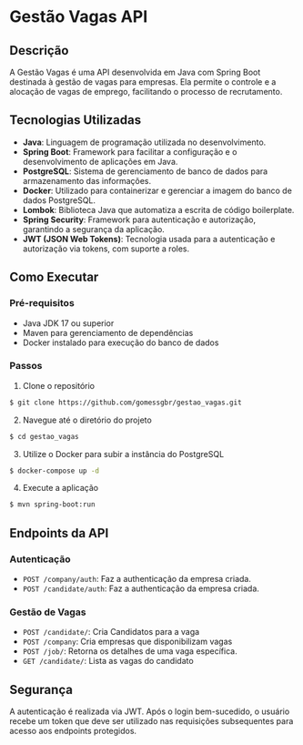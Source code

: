 # Gestão Vagas API

## Descrição
A Gestão Vagas é uma API desenvolvida em Java com Spring Boot destinada à gestão de vagas para empresas. Ela permite o controle e a alocação de vagas de emprego, facilitando o processo de recrutamento.

## Tecnologias Utilizadas
- **Java**: Linguagem de programação utilizada no desenvolvimento.
- **Spring Boot**: Framework para facilitar a configuração e o desenvolvimento de aplicações em Java.
- **PostgreSQL**: Sistema de gerenciamento de banco de dados para armazenamento das informações.
- **Docker**: Utilizado para containerizar e gerenciar a imagem do banco de dados PostgreSQL.
- **Lombok**: Biblioteca Java que automatiza a escrita de código boilerplate.
- **Spring Security**: Framework para autenticação e autorização, garantindo a segurança da aplicação.
- **JWT (JSON Web Tokens)**: Tecnologia usada para a autenticação e autorização via tokens, com suporte a roles.

## Como Executar

### Pré-requisitos
- Java JDK 17 ou superior
- Maven para gerenciamento de dependências
- Docker instalado para execução do banco de dados

### Passos

1. Clone o repositório

```bash
$ git clone https://github.com/gomessgbr/gestao_vagas.git
```
2. Navegue até o diretório do projeto
   
```bash
$ cd gestao_vagas
```

3. Utilize o Docker para subir a instância do PostgreSQL

```bash
$ docker-compose up -d
```

4. Execute a aplicação

```bash 
$ mvn spring-boot:run
```

## Endpoints da API

### Autenticação
- `POST /company/auth`: Faz a authenticação da empresa criada.
- `POST /candidate/auth`: Faz a authenticação da empresa criada.

### Gestão de Vagas
- `POST /candidate/`: Cria Candidatos para a vaga
- `POST /company`: Cria empresas que disponibilizam vagas
- `POST /job/`: Retorna os detalhes de uma vaga específica.
- `GET /candidate/`: Lista as vagas do candidato

## Segurança
A autenticação é realizada via JWT. Após o login bem-sucedido, o usuário recebe um token que deve ser utilizado nas requisições subsequentes para acesso aos endpoints protegidos.

